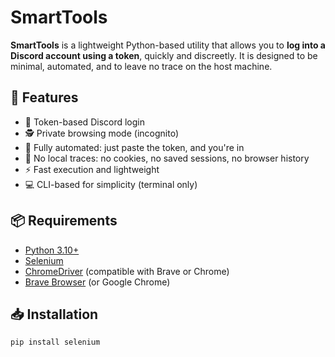 # SmartTools

**SmartTools** is a lightweight Python-based utility that allows you to **log into a Discord account using a token**, quickly and discreetly. It is designed to be minimal, automated, and to leave no trace on the host machine.

## 🚀 Features

- 🔐 Token-based Discord login
- 🕵️ Private browsing mode (incognito)
- 🧠 Fully automated: just paste the token, and you're in
- 🧹 No local traces: no cookies, no saved sessions, no browser history
- ⚡ Fast execution and lightweight
- 💻 CLI-based for simplicity (terminal only)

## 📦 Requirements

- [Python 3.10+](https://www.python.org/downloads/)
- [Selenium](https://pypi.org/project/selenium/)
- [ChromeDriver](https://sites.google.com/chromium.org/driver/) (compatible with Brave or Chrome)
- [Brave Browser](https://brave.com/) (or Google Chrome)

## 📥 Installation

```bash
pip install selenium
